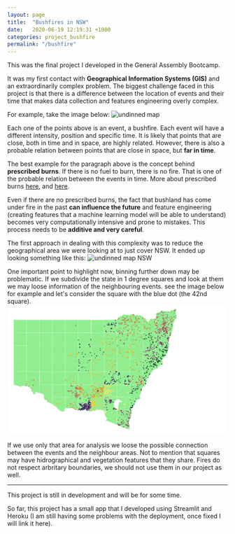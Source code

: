 ```yaml
---
layout: page
title:  "Bushfires in NSW"
date:   2020-06-19 12:19:31 +1000
categories: project_bushfire
permalink: "/bushfire"
---
```

This was the final project I developed in the General Assembly Bootcamp.

It was my first contact with **Geographical Information Systems (GIS)** and an extraordinarily complex problem. The biggest challenge faced in this project is that there is a difference between the location of events and their time that makes data collection and features engineering overly complex.

For example, take the image below:
![undinned map](./assets/bushfire/2019.gif)

Each one of the points above is an event, a bushfire. Each event will have a different intensity, position and specific time. It is likely that points that are close, both in time and in space, are highly related. However, there is also a probable relation between points that are close in space, but **far in time**.

The best example for the paragraph above is the concept behind **prescribed burns**. If there is no fuel to burn, there is no fire. That is one of the probable relation between the events in time. More about prescribed burns [here](https://www.aph.gov.au/About_Parliament/Parliamentary_Departments/Parliamentary_Library/Publications_Archive/CIB/cib0203/03Cib08), and [here](https://www.smh.com.au/national/reality-check-there-are-limits-to-fighting-fire-with-fire-20191113-p53ac0.html).

Even if there are no prescribed burns, the fact that bushland has come under fire in the past **can influence the future** and feature engineering (creating features that a machine learning model will be able to understand) becomes very computationally intensive and prone to mistakes. This process needs to be **additive and very careful**.

The first approach in dealing with this complexity was to reduce the geographical area we were looking at to just cover NSW. It ended up looking something like this:
![undinned map NSW](./assets/bushfire/december.gif)

One important point to highlight now, binning further down may be problematic. If we subdivide the state in 1 degree squares and look at them we may loose information of the neighbouring events.
see the image below for example and let's consider the square with the blue dot (the 42nd square).
![binned nsw](./assets/bushfire/binned_nsw.png)

If we use only that area for analysis we loose the possible connection between the events and the neighbour areas. Not to mention that squares may have hidrographical and vegetation features that they share. Fires do not respect arbritary boundaries, we should not use them in our project as well.

---

This project is still in development and will be for some time.

So far, this project has a small app that I developed using Streamlit and Heroku (I am still having some problems with the deployment, once fixed I will link it here).

<!-- The best visualization for the project is using a density map, looking like the one below, but interactive:
![bushfire density map above](/assets/bushfire/above.jpg)

![bushfire density map angle](/assets/bushfire/angle.jpg) -->

